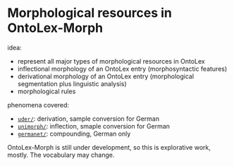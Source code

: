 # Morphological resources in OntoLex-Morph

idea:
- represent all major types of morphological resources in OntoLex
- inflectional morphology of an OntoLex entry (morphosyntactic features)
- derivational morphology of an OntoLex entry (morphological segmentation plus linguistic analysis)
- morphological rules

phenomena covered:
- [`uder/`](uder): derivation, sample conversion for German
- [`unimorph/`](unimorph): inflection, smaple conversion for German
- [`germanet/`](germanet): compounding, German only

OntoLex-Morph is still under development, so this is explorative work, mostly. The vocabulary may change.
